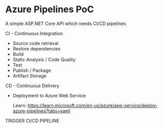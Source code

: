 # Azure Pipelines PoC

A simple ASP.NET Core API which needs CI/CD pipelines

CI - Continuous Integration

- Source code retrieval
- Restore dependencies
- Build
- Static Analysis / Code Quality
- Test
- Publish / Package
- Artifact Storage

CD - Continuous Delivery

- Deployment to Azure Web Service

  Learn: https://learn.microsoft.com/en-us/azure/app-service/deploy-azure-pipelines?tabs=yaml

TRIGGER CI/CD PIPELINE
